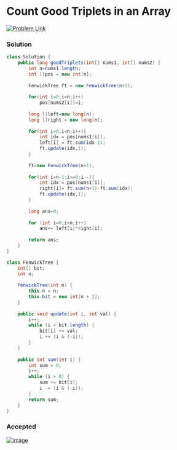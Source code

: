 #  Count Good Triplets in an Array

[![Problem Link](https://img.shields.io/badge/-LeetCode-FFA116?style=for-the-badge&logo=LeetCode&logoColor=black)](https://leetcode.com/problems/count-good-triplets-in-an-array/)



### Solution
```java
class Solution {
    public long goodTriplets(int[] nums1, int[] nums2) {
        int n=nums1.length;
        int []pos = new int[n];
        
        FenwickTree ft = new FenwickTree(n+1);
        
        for(int i=0;i<n;i++)
            pos[nums2[i]]=i;
        
        long []left=new long[n];
        long []right = new long[n];
        
        for(int i=0;i<n;i++){
            int idx = pos[nums1[i]];
            left[i] = ft.sum(idx-1);
            ft.update(idx,1);
        }
        
        ft=new FenwickTree(n+1);
        
        for(int i=n-1;i>=0;i--){
            int idx = pos[nums1[i]];
            right[i]= ft.sum(n+1)-ft.sum(idx);
            ft.update(idx,1);
        }
        
        long ans=0;
        
        for (int i=0;i<n;i++)
            ans+= left[i]*right[i];
        
        return ans;
    }
}

class FenwickTree {
    int[] bit;
    int n;
    
    FenwickTree(int n) {
        this.n = n;
        this.bit = new int[n + 2];
    }
    
    public void update(int i, int val) {
        i++;
        while (i < bit.length) {
            bit[i] += val;
            i += (i & (-i));
        }
    }
    
    public int sum(int i) {
        int sum = 0;
        i++;
        while (i > 0) {
            sum += bit[i];
            i -= (i & (-i));
        }
        return sum;
    }
} 

```


### Accepted
[![image](https://user-images.githubusercontent.com/98543049/211199492-f0b5c97a-b84f-4321-aa01-346e3dd7d034.png)](https://leetcode.com/submissions/detail/874046337/)
